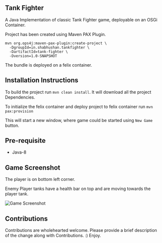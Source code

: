 ## Tank Fighter
A Java Implementation of classic Tank Fighter game, deployable on an OSGi Container.

Project has been created using Maven PAX Plugin.

```
mvn org.ops4j:maven-pax-plugin:create-project \
  -DgroupId=in.shabhushan.tankfighter \
  -DartifactId=tank-fighter \
  -Dversion=1.0-SNAPSHOT
```

The bundle is deployed on a felix container.

## Installation Instructions
To build the project run `mvn clean install`. It will download all the project Dependencies. 

To initialize the felix container and deploy project to felix container run `mvn pax:provision` 

This will start a new window, where game could be started using `New Game` button.

## Pre-requisite
- Java-8

## Game Screenshot
The player is on bottom left corner. 

Enemy Player tanks have a health bar on top and are moving towards the player tank.

![Game Screenshot](http://shabhushan.in/blog/wp-content/uploads/2019/07/TankFighterScreenshot.png)

## Contributions
Contributions are wholehearted welcome. Please provide a brief description of the change along with Contributions. :) 
Enjoy.
